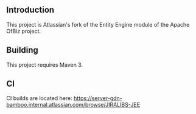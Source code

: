 ## Introduction

This project is Atlassian's fork of the Entity Engine module of the Apache OfBiz project.

## Building

This project requires Maven 3.

## CI

CI builds are located here: https://server-gdn-bamboo.internal.atlassian.com/browse/JIRALIBS-JEE


